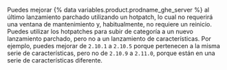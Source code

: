 Puedes mejorar {% data variables.product.prodname_ghe_server %} al último lanzamiento parchado utilizando un hotpatch, lo cual no requerirá una ventana de mantenimiento y, habitualmente, no requiere un reinicio. Puedes utilizar los hotpatches para subir de categoría a un nuevo lanzamiento parchado, pero no a un lanzamiento de características. Por ejemplo, puedes mejorar de `2.10.1` a `2.10.5` porque pertenecen a la misma serie de características, pero no de `2.10.9` a `2.11.0`, porque están en una serie de características diferente.
